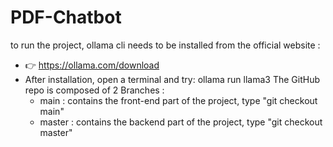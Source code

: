 # PDF-Chatbot

to run the project, ollama cli needs to be installed from the official website : 
  - 👉 https://ollama.com/download
- After installation, open a terminal and try: ollama run llama3
The GitHub repo is composed of 2 Branches :
  - main : contains the front-end part of the project, type "git checkout main" 
  - master : contains the backend part of the project, type "git checkout master"
